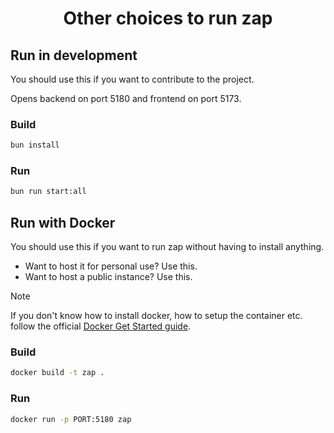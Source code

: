 <h1 style="text-align: center;">Other choices to run zap</h1>

## Run in development

You should use this if you want to contribute to the project.

Opens backend on port 5180 and frontend on port 5173.

### Build

```bash
bun install
```

### Run

```bash
bun run start:all
```

## Run with Docker

You should use this if you want to run zap without having to install anything.

- Want to host it for personal use? Use this.
- Want to host a public instance? Use this.

> [!NOTE]  
> If you don't know how to install docker, how to setup the container etc. follow the official [Docker Get Started guide](https://docs.docker.com/get-started/).

### Build

```bash
docker build -t zap .
```

### Run

```bash
docker run -p PORT:5180 zap
```
